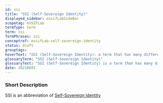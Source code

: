 ```yaml
---
id: ssi
title: "SSI (Self-Sovereign Identity)"
displayed_sidebar: essifLabSideBar
scopetag: eSSIFLab
termType: term
term: ssi
formPhrases: ssi
conceptref: essifLab:self-sovereign-identity
status: draft
grouptags:
hoverText: "SSI (Self-Sovereign Identity): a term that has many different interpretations, and that we use to refer to concepts/ideas, architectures, processes and technologies that aim to support (autonomous) Parties as they negotiate and execute electronic Transactions with one another."
glossaryTerm: "SSI (Self-Sovereign Identity)"
glossaryText: "SSI (Self-Sovereign Identity) is a term that has many different interpretations, and that we use to refer to concepts/ideas, architectures, processes and technologies that aim to support (autonomous) [parties](@) as they negotiate and execute electronic [transaction](@) with one another."
date: 20210601
---
```


### Short Description
SSI is an abbreviation of [Self-Sovereign Identity](self-sovereign-identity@)